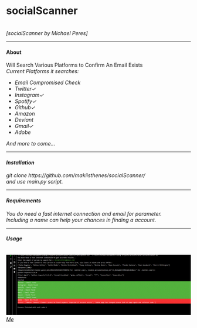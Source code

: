 <h1>socialScanner</h1><br>
<i>[socialScanner by Michael Peres]</i><hr>
<h4>About</h4>
Will Search Various Platforms to Confirm An Email Exists<br>
<i>Current Platforms it searches:<i><br>
<ul>
  <li>Email Compromised Check</li>
  <li>Twitter✓</li>
   <li>Instagram✓</li>
   <li>Spotify✓</li>
   <li>Github✓</li>
   <li>Amazon</li>
   <li>Deviant</li>
   <li>Gmail✓</li>
   <li>Adobe</li>
</ul>  
And more to come...  <br>
<hr>
<h4>Installation</h4>
git clone https://github.com/makiisthenes/socialScanner/ <br>
and use main.py script.<br>
<hr>
<h4>Requirements</h4>
You do need a fast internet connection and email for parameter.<br>
Including a name can help your chances in finding a account.<br>
<hr>
<h4>Usage</h4><br>
<img src='https://raw.githubusercontent.com/makiisthenes/socialScanner/master/WORKING_PIC.png'>
  <a href='https://github.com/makiisthenes'>Me</a>
